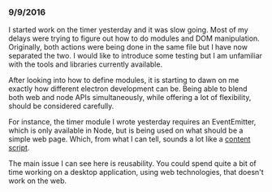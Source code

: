 ### 9/9/2016

I started work on the timer yesterday and it was slow going. Most of my delays
were trying to figure out how to do modules and DOM manipulation. Originally,
both actions were being done in the same file but I have now separated the two.
I would like to introduce some testing but I am unfamiliar with the tools and
libraries currently available.

After looking into how to define modules, it is starting to dawn on me exactly
how different electron development can be. Being able to blend both web and node
APIs simultaneously, while offering a lot of flexibility, should be considered
carefully.

For instance, the timer module I wrote yesterday requires an EventEmitter, which
is only available in Node, but is being used on what should be a simple web
page. Which, from what I can tell, sounds a lot like a [content script](https://developer.mozilla.org/en-US/Add-ons/SDK/Guides/Content_Scripts).

The main issue I can see here is reusability. You could spend quite a bit of
time working on a desktop application, using web technologies, that doesn't work
on the web.

